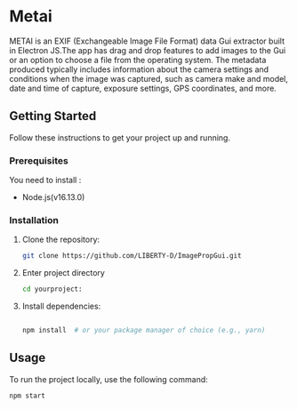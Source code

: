 
# Metai
METAI is an EXIF (Exchangeable Image File Format) data Gui extractor built in Electron JS.The app has  drag and drop features to add images to the Gui or an option to choose a file from the operating system. The metadata produced  typically includes information about the camera settings and conditions when the image was captured, such as camera make and model, date and time of capture, exposure settings, GPS coordinates, and more.


## Getting Started

Follow these instructions to get your project up and running.

### Prerequisites
You need to install :
- Node.js(v16.13.0)

### Installation

1. Clone the repository:

   ```bash
   git clone https://github.com/LIBERTY-D/ImagePropGui.git
2. Enter project directory
   ```bash
   cd yourproject:

3. Install dependencies:
      ```bash

   npm install  # or your package manager of choice (e.g., yarn)


## Usage
To run the project locally, use the following command:

```bash
npm start
